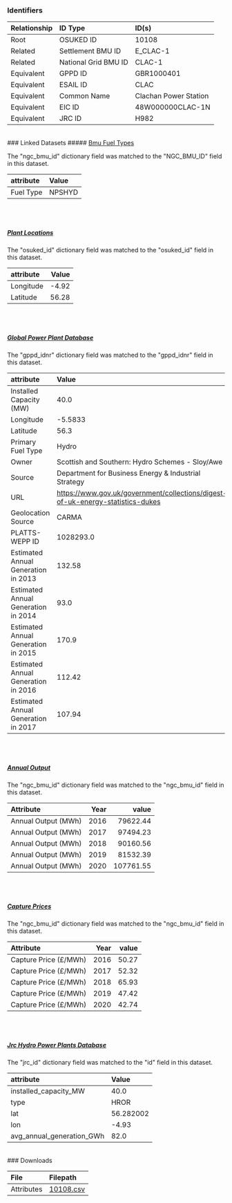 ### Identifiers

| Relationship   | ID Type              | ID(s)                 |
|:---------------|:---------------------|:----------------------|
| Root           | OSUKED ID            | 10108                 |
| Related        | Settlement BMU ID    | E_CLAC-1              |
| Related        | National Grid BMU ID | CLAC-1                |
| Equivalent     | GPPD ID              | GBR1000401            |
| Equivalent     | ESAIL ID             | CLAC                  |
| Equivalent     | Common Name          | Clachan Power Station |
| Equivalent     | EIC ID               | 48W000000CLAC-1N      |
| Equivalent     | JRC ID               | H982                  |

<br>
### Linked Datasets
##### <a href="https://raw.githubusercontent.com/OSUKED/Dictionary-Datasets/main/datasets/bmu-fuel-types/datapackage.json">Bmu Fuel Types</a>



The "ngc_bmu_id" dictionary field was matched to the "NGC_BMU_ID" field in this dataset.

| attribute   | Value   |
|:------------|:--------|
| Fuel Type   | NPSHYD  |

<br><br>
##### <a href="https://raw.githubusercontent.com/OSUKED/Dictionary-Datasets/main/datasets/plant-locations/datapackage.json">Plant Locations</a>



The "osuked_id" dictionary field was matched to the "osuked_id" field in this dataset.

| attribute   |   Value |
|:------------|--------:|
| Longitude   |   -4.92 |
| Latitude    |   56.28 |

<br><br>
##### <a href="https://raw.githubusercontent.com/OSUKED/Dictionary-Datasets/main/datasets/global-power-plant-database/datapackage.json">Global Power Plant Database</a>



The "gppd_idnr" dictionary field was matched to the "gppd_idnr" field in this dataset.

| attribute                           | Value                                                                          |
|:------------------------------------|:-------------------------------------------------------------------------------|
| Installed Capacity (MW)             | 40.0                                                                           |
| Longitude                           | -5.5833                                                                        |
| Latitude                            | 56.3                                                                           |
| Primary Fuel Type                   | Hydro                                                                          |
| Owner                               | Scottish and Southern: Hydro Schemes - Sloy/Awe                                |
| Source                              | Department for Business Energy & Industrial Strategy                           |
| URL                                 | https://www.gov.uk/government/collections/digest-of-uk-energy-statistics-dukes |
| Geolocation Source                  | CARMA                                                                          |
| PLATTS-WEPP ID                      | 1028293.0                                                                      |
| Estimated Annual Generation in 2013 | 132.58                                                                         |
| Estimated Annual Generation in 2014 | 93.0                                                                           |
| Estimated Annual Generation in 2015 | 170.9                                                                          |
| Estimated Annual Generation in 2016 | 112.42                                                                         |
| Estimated Annual Generation in 2017 | 107.94                                                                         |

<br><br>
##### <a href="https://raw.githubusercontent.com/OSUKED/Dictionary-Datasets/main/datasets/annual-output/datapackage.json">Annual Output</a>



The "ngc_bmu_id" dictionary field was matched to the "ngc_bmu_id" field in this dataset.

| Attribute           |   Year |     value |
|:--------------------|-------:|----------:|
| Annual Output (MWh) |   2016 |  79622.44 |
| Annual Output (MWh) |   2017 |  97494.23 |
| Annual Output (MWh) |   2018 |  90160.56 |
| Annual Output (MWh) |   2019 |  81532.39 |
| Annual Output (MWh) |   2020 | 107761.55 |

<br><br>
##### <a href="https://raw.githubusercontent.com/OSUKED/Dictionary-Datasets/main/datasets/capture-prices/datapackage.json">Capture Prices</a>



The "ngc_bmu_id" dictionary field was matched to the "ngc_bmu_id" field in this dataset.

| Attribute             |   Year |   value |
|:----------------------|-------:|--------:|
| Capture Price (£/MWh) |   2016 |   50.27 |
| Capture Price (£/MWh) |   2017 |   52.32 |
| Capture Price (£/MWh) |   2018 |   65.93 |
| Capture Price (£/MWh) |   2019 |   47.42 |
| Capture Price (£/MWh) |   2020 |   42.74 |

<br><br>
##### <a href="https://raw.githubusercontent.com/energy-modelling-toolkit/hydro-power-database/master/data/datapackage.json">Jrc Hydro Power Plants Database</a>



The "jrc_id" dictionary field was matched to the "id" field in this dataset.

| attribute                 | Value     |
|:--------------------------|:----------|
| installed_capacity_MW     | 40.0      |
| type                      | HROR      |
| lat                       | 56.282002 |
| lon                       | -4.93     |
| avg_annual_generation_GWh | 82.0      |


<br>
### Downloads


| File       | Filepath                                                                              |
|:-----------|:--------------------------------------------------------------------------------------|
| Attributes | [10108.csv](https://osuked.github.io/Power-Station-Dictionary/object_attrs/10108.csv) |
